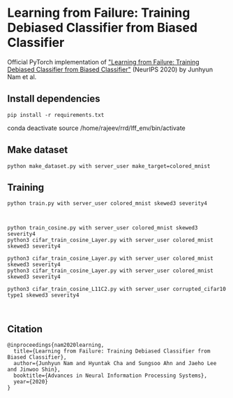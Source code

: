 # Learning from Failure: Training Debiased Classifier from Biased Classifier

Official PyTorch implementation of ["Learning from Failure: Training Debiased Classifier from Biased Classifier"](https://arxiv.org/pdf/2007.02561.pdf) (NeurIPS 2020) by Junhyun Nam et al. 


## Install dependencies
```
pip install -r requirements.txt
```

conda deactivate
source /home/rajeev/rrd/lff_env/bin/activate


## Make dataset
```
python make_dataset.py with server_user make_target=colored_mnist
```


## Training
```
python train.py with server_user colored_mnist skewed3 severity4



python train_cosine.py with server_user colored_mnist skewed3 severity4
python3 cifar_train_cosine_Layer.py with server_user colored_mnist skewed3 severity4

python3 cifar_train_cosine_Layer.py with server_user colored_mnist skewed3 severity4
python3 cifar_train_cosine_Layer.py with server_user colored_mnist skewed3 severity4

python3 cifar_train_cosine_L11C2.py with server_user corrupted_cifar10 type1 skewed3 severity4



```

## Citation
```
@inproceedings{nam2020learning,
  title={Learning from Failure: Training Debiased Classifier from Biased Classifier},
  author={Junhyun Nam and Hyuntak Cha and Sungsoo Ahn and Jaeho Lee and Jinwoo Shin},
  booktitle={Advances in Neural Information Processing Systems},
  year={2020}
}
```
